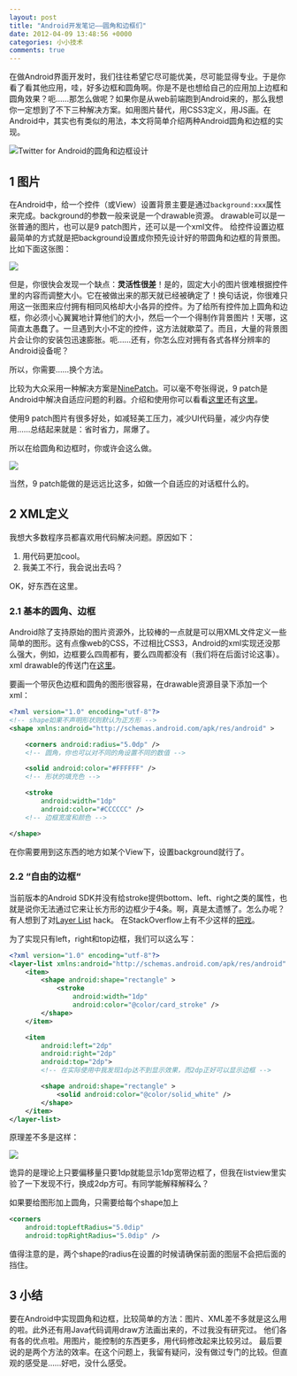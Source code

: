 ```yaml
---
layout: post
title: "Android开发笔记——圆角和边框们"
date: 2012-04-09 13:48:56 +0000
categories: 小小技术
comments: true
---
```


在做Android界面开发时，我们往往希望它尽可能优美，尽可能显得专业。于是你看了看其他应用，哇，好多边框和圆角啊。你是不是也想给自己的应用加上边框和圆角效果？呃……那怎么做呢？如果你是从web前端跑到Android来的，那么我想你一定想到了不下三种解决方案。如用图片替代，用CSS3定义，用JS画。在Android中，其实也有类似的用法，本文将简单介绍两种Android圆角和边框的实现。

![](/images/2012-04-twitter-android.jpg "Twitter for Android的圆角和边框设计")

<!--more-->

## 1 图片

在Android中，给一个控件（或View）设置背景主要是通过`background:xxx`属性来完成。background的参数一般来说是一个drawable资源。
drawable可以是一张普通的图片，也可以是9 patch图片，还可以是一个xml文件。
给控件设置边框最简单的方式就是把background设置成你预先设计好的带圆角和边框的背景图。比如下面这张图：

![](/images/2012-04-android-layer-list-1.jpg)

但是，你很快会发现一个缺点：**灵活性很差**！是的，固定大小的图片很难根据控件里的内容而调整大小。它在被做出来的那天就已经被确定了！换句话说，你很难只用这一张图来应付拥有相同风格却大小各异的控件。为了给所有控件加上圆角和边框，你必须小心翼翼地计算他们的大小，然后一个一个得制作背景图片！天哪，这简直太愚蠢了。一旦遇到大小不定的控件，这方法就歇菜了。而且，大量的背景图片会让你的安装包迅速膨胀。呃……还有，你怎么应对拥有各式各样分辨率的Android设备呢？

所以，你需要……换个方法。

比较为大众采用一种解决方案是[NinePatch](http://developer.android.com/guide/developing/tools/draw9patch.html)。可以毫不夸张得说，9 patch是Android中解决自适应问题的利器。介绍和使用你可以看看[这里](http://developer.android.com/guide/topics/graphics/2d-graphics.html#nine-patch)还有[这里](http://radleymarx.com/blog/simple-guide-to-9-patch/)。

使用9 patch图片有很多好处，如减轻美工压力，减少UI代码量，减少内存使用……总结起来就是：省时省力，屌爆了。

所以在给圆角和边框时，你或许会这么做。

![](/images/2012-04-android-9-patch.jpg)

当然，9 patch能做的是远远比这多，如做一个自适应的对话框什么的。

## 2 XML定义

我想大多数程序员都喜欢用代码解决问题。原因如下：

1. 用代码更加cool。
2. 我美工不行，我会说出去吗？

OK，好东西在这里。

### 2.1 基本的圆角、边框

Android除了支持原始的图片资源外，比较棒的一点就是可以用XML文件定义一些简单的图形。这有点像web的CSS，不过相比CSS3，Android的xml实现还没那么强大，例如，边框要么四周都有，要么四周都没有（我们将在后面讨论这事）。xml drawable的传送门在[这里](http://developer.android.com/guide/topics/resources/drawable-resource.html)。

要画一个带灰色边框和圆角的图形很容易，在drawable资源目录下添加一个xml：

``` xml
<?xml version="1.0" encoding="utf-8"?>
<!-- shape如果不声明形状则默认为正方形 -->
<shape xmlns:android="http://schemas.android.com/apk/res/android" >

    <corners android:radius="5.0dp" />
    <!-- 圆角，你也可以对不同的角设置不同的数值 -->

    <solid android:color="#FFFFFF" />
    <!-- 形状的填充色 -->

    <stroke
        android:width="1dp"
        android:color="#CCCCCC" />
    <!-- 边框宽度和颜色 -->

</shape>
```

在你需要用到这东西的地方如某个View下，设置background就行了。

### 2.2 “自由的边框“

当前版本的Android SDK并没有给stroke提供bottom、left、right之类的属性，也就是说你无法通过它来让长方形的边框少于4条。啊，真是太遗憾了。怎么办呢？有人想到了对[Layer List](http://developer.android.com/guide/topics/resources/drawable-resource.html#LayerList) hack。 在StackOverflow上有不少这样的[把戏](http://stackoverflow.com/questions/1598119/is-there-an-easy-way-to-add-a-border-to-the-top-and-bottom-of-an-android-view)。

为了实现只有left，right和top边框，我们可以这么写：

``` xml
<?xml version="1.0" encoding="utf-8"?>
<layer-list xmlns:android="http://schemas.android.com/apk/res/android" >
    <item>
        <shape android:shape="rectangle" >
            <stroke
                android:width="1dp"
                android:color="@color/card_stroke" />
        </shape>
    </item>

    <item
        android:left="2dp"
        android:right="2dp"
        android:top="2dp">
        <!-- 在实际使用中我发现1dp达不到显示效果，而2dp正好可以显示边框 -->

        <shape android:shape="rectangle" >
            <solid android:color="@color/solid_white" />
        </shape>
    </item>
</layer-list>
```

原理差不多是这样：

![](/images/2012-04-android-layer-list-2.jpg)

诡异的是理论上只要偏移量只要1dp就能显示1dp宽带边框了，但我在listview里实验了一下发现不行，换成2dp方可。有同学能解释解释么？

如果要给图形加上圆角，只需要给每个shape加上

``` xml
<corners
	android:topLeftRadius="5.0dip"
	android:topRightRadius="5.0dip" />
```

值得注意的是，两个shape的radius在设置的时候请确保前面的图层不会把后面的挡住。

## 3 小结

要在Android中实现圆角和边框，比较简单的方法：图片、XML差不多就是这么用的啦。此外还有用Java代码调用draw方法画出来的，不过我没有研究过。
他们各有各的优点啦。用图片，能控制的东西更多，用代码修改起来比较另过。
最后要说的是两个方法的效率。在这个问题上，我留有疑问，没有做过专门的比较。但直观的感受是……好吧，没什么感受。
